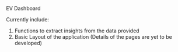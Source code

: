 EV Dashboard

Currently include:

1. Functions to extract insights from the data provided
2. Basic Layout of the application (Details of the pages are yet to be developed)
